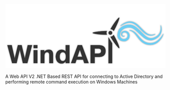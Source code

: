 ![Alt text](/windAPI_github_banner_4.png?raw=true "#WindAPI")

A Web API V2 .NET Based REST API for connecting to Active Directory and performing remote command execution on Windows Machines
